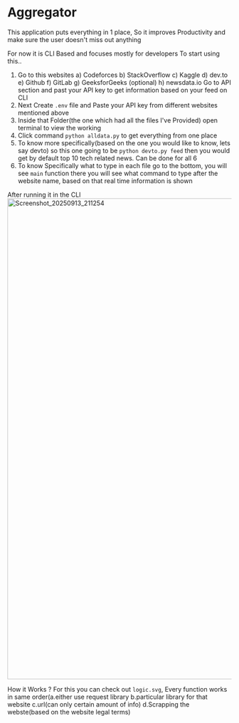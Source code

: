 # Aggregator
This application puts everything in 1 place, So it improves Productivity and make sure the user doesn't miss out anything

For now it is CLI Based and focuses mostly for developers
To start using this..
1) Go to this websites
   a) Codeforces b) StackOverflow c) Kaggle d) dev.to e) Github f) GitLab g) GeeksforGeeks (optional) h) newsdata.io
 Go to API section and past your API key to get information based on your feed on CLI
2) Next Create `.env` file and Paste your API key from different websites mentioned above
3) Inside that Folder(the one which had all the files I've Provided) open terminal to view the working
4) Click command `python alldata.py` to get everything from one place
5) To know more specifically(based on the one you would like to know, lets say devto) so this one going to be `python devto.py feed` then you would get by default top 10 tech related news. Can be done for all 6
6) To know Specifically what to type in each file go to the bottom, you will see `main` function there you will see what command to type after the website name, based on that real time information is shown

After running it in the CLI
<img width="1920" height="1080" alt="Screenshot_20250913_211254" src="https://github.com/user-attachments/assets/bb843f7b-dd98-41f3-a4a8-586c2abc5312" />

How it Works ?
For this you can check out `logic.svg`, Every function works in same order(a.either use request library b.particular library for that website c.url(can only certain amount of info) d.Scrapping the webste(based on the website legal terms)


